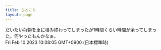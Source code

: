 ```yaml
---
title: ひとこと
layout: page
---
```

<div class="box" dt="1675991285698">
  だいたい荷物を車に積み終わってしまったが1時間くらい時間が余ってしまった。何やったもんかなぁ。
  <div class="content is-small">Fri Feb 10 2023 10:08:05 GMT+0900 (日本標準時)</div>
</div>